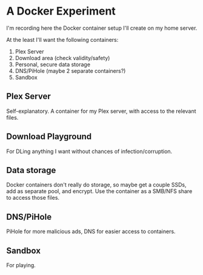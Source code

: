 # A Docker Experiment

I'm recording here the Docker container setup I'll create on my home server.

At the least I'll want the following containers:
1. Plex Server
2. Download area (check validity/safety)
3. Personal, secure data storage
4. DNS/PiHole (maybe 2 separate containers?)
5. Sandbox

## Plex Server

Self-explanatory. A container for my Plex server, with access to the relevant files.

## Download Playground

For DLing anything I want without chances of infection/corruption.

## Data storage

Docker containers don't really do storage, so maybe get a couple SSDs, add as separate pool, and encrypt. Use the container as a SMB/NFS share to access those files.

## DNS/PiHole

PiHole for more malicious ads, DNS for easier access to containers.

## Sandbox

For playing.

